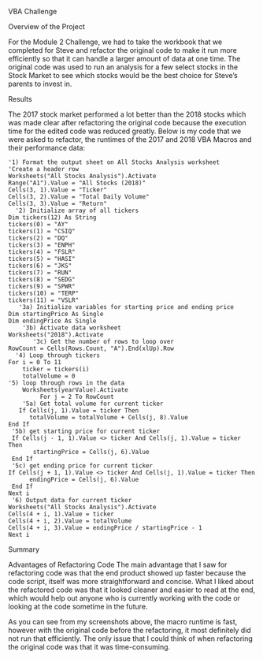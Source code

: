 
VBA Challenge

Overview of the Project
   
   For the Module 2 Challenge, we had to take the workbook that we completed for Steve and refactor the original code to make it run more efficiently so that 
 it can handle a larger amount of data at one time.  The original code was used to run an analysis for a few select stocks in the Stock Market to see which 
 stocks would be the best choice for Steve’s parents to invest in. 


Results
   
   
   The 2017 stock market performed a lot better than the 2018 stocks which was made clear after refactoring the original code because the execution time 
for the edited code was reduced greatly. Below is my code that we were asked to refactor, the runtimes of the 2017 and 2018 VBA Macros and their performance 
data: 
   
  
  
  
    '1) Format the output sheet on All Stocks Analysis worksheet
    'Create a header row
    Worksheets("All Stocks Analysis").Activate
    Range("A1").Value = "All Stocks (2018)"
    Cells(3, 1).Value = "Ticker"
    Cells(3, 2).Value = "Total Daily Volume"
    Cells(3, 3).Value = "Return"
      '2) Initialize array of all tickers
    Dim tickers(12) As String
    tickers(0) = "AY"
    tickers(1) = "CSIQ"
    tickers(2) = "DQ"
    tickers(3) = "ENPH"
    tickers(4) = "FSLR"
    tickers(5) = "HASI"
    tickers(6) = "JKS"
    tickers(7) = "RUN"
    tickers(8) = "SEDG"
    tickers(9) = "SPWR"
    tickers(10) = "TERP"
    tickers(11) = "VSLR"
       '3a) Initialize variables for starting price and ending price
    Dim startingPrice As Single
    Dim endingPrice As Single
        '3b) Activate data worksheet
    Worksheets("2018").Activate
           '3c) Get the number of rows to loop over
    RowCount = Cells(Rows.Count, "A").End(xlUp).Row
      '4) Loop through tickers
    For i = 0 To 11
        ticker = tickers(i)
        totalVolume = 0
    '5) loop through rows in the data
        Worksheets(yearValue).Activate
             For j = 2 To RowCount
        '5a) Get total volume for current ticker
       If Cells(j, 1).Value = ticker Then
       	  totalVolume = totalVolume + Cells(j, 8).Value
    End If
     '5b) get starting price for current ticker
     If Cells(j - 1, 1).Value <> ticker And Cells(j, 1).Value = ticker Then
     	   startingPrice = Cells(j, 6).Value
     End If
     '5c) get ending price for current ticker
    If Cells(j + 1, 1).Value <> ticker And Cells(j, 1).Value = ticker Then
    	  endingPrice = Cells(j, 6).Value
     End If
    Next i
     '6) Output data for current ticker
    Worksheets("All Stocks Analysis").Activate
    Cells(4 + i, 1).Value = ticker
    Cells(4 + i, 2).Value = totalVolume
    Cells(4 + i, 3).Value = endingPrice / startingPrice - 1
    Next i

Summary

Advantages of Refactoring Code
   The main advantage that I saw for refactoring code was that the end product showed up faster because the code script, itself was more 
 straightforward and concise. What I liked about the refactored code was that it looked cleaner and easier to read at the end, which would help 
 out anyone who is currently working with the code or looking at the code sometime in the future.
    
   As you can see from my screenshots above, the macro runtime is fast, however with the original code before the refactoring, it most definitely did not 
run that efficiently. The only issue that I could think of when refactoring the original code was that it was time-consuming.

